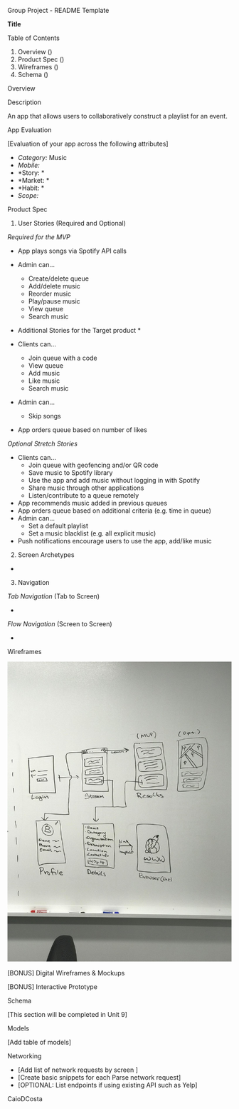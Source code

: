 Group Project - README Template

**Title**

Table of Contents

1. Overview ()
2. Product Spec ()
3. Wireframes ()
4. Schema ()

Overview

Description

An app that allows users to collaboratively construct a playlist for an event.

App Evaluation

[Evaluation of your app across the following attributes]

* *Category:* Music
* *Mobile:* 
* *Story: *
* *Market: *  
* *Habit: *
* *Scope:* 

Product Spec

1. User Stories (Required and Optional)

*Required for the MVP*

* App plays songs via Spotify API calls
* Admin can...
    * Create/delete queue
    * Add/delete music
    * Reorder music
    * Play/pause music
    * View queue
    * Search music

* Additional Stories for the Target product *

* Clients can...
    * Join queue with a code
    * View queue
    * Add music
    * Like music
    * Search music
* Admin can...
    * Skip songs
* App orders queue based on number of likes


*Optional Stretch Stories*

* Clients can...
    * Join queue with geofencing and/or QR code
    * Save music to Spotify library
    * Use the app and add music without logging in with Spotify
    * Share music through other applications
    * Listen/contribute to a queue remotely
* App recommends music added in previous queues
* App orders queue based on additional criteria (e.g. time in queue)
* Admin can...
    * Set a default playlist
    * Set a music blacklist (e.g. all explicit music)
* Push notifications encourage users to use the app, add/like music


2. Screen Archetypes

* 

3. Navigation

*Tab Navigation* (Tab to Screen)

* 

*Flow Navigation* (Screen to Screen)

* 

Wireframes

![Image of Wireframe](./wireframe.jpg)

[BONUS] Digital Wireframes & Mockups

[BONUS] Interactive Prototype

Schema

[This section will be completed in Unit 9]

Models

[Add table of models]

Networking

* [Add list of network requests by screen ]
* [Create basic snippets for each Parse network request]
* [OPTIONAL: List endpoints if using existing API such as Yelp]

CaioDCosta
